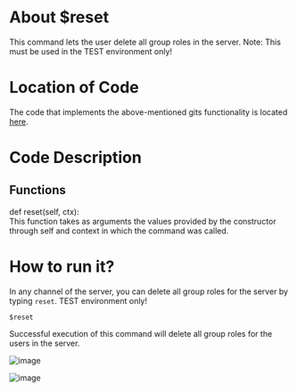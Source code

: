# About $reset
This command lets the user delete all group roles in the server.
Note: This must be used in the TEST environment only!

# Location of Code
The code that implements the above-mentioned gits functionality is located [here](https://github.com/SE21-Team2/ClassMateBot/blob/main/cogs/groups.py).

# Code Description
## Functions
def reset(self, ctx): <br>
This function takes as arguments the values provided by the constructor through self and context in which the command was called.

# How to run it?
In any channel of the server, you can delete all group roles for the server by typing `reset`. TEST environment only!
```
$reset
```
Successful execution of this command will delete all group roles for the users in the server.

![image](https://user-images.githubusercontent.com/89809302/140448164-7f11539a-9b43-4ee1-934c-eeb43a61a8ea.png)

![image](https://user-images.githubusercontent.com/89809302/140448191-e20fd665-08ce-474c-82ca-371a9d9ab679.png)


